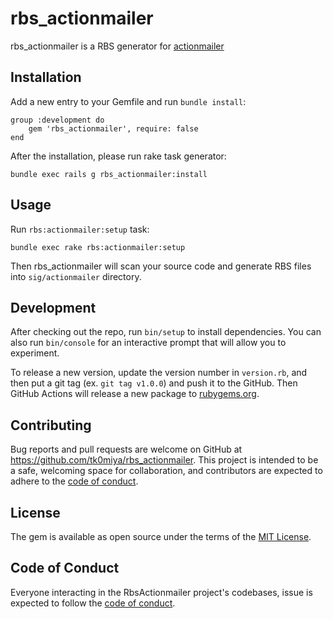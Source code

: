 # rbs_actionmailer

rbs_actionmailer is a RBS generator for [actionmailer](https://github.com/rails/rails/blob/main/actionmailer/README.rdoc)

## Installation

Add a new entry to your Gemfile and run `bundle install`:

    group :development do
        gem 'rbs_actionmailer', require: false
    end

After the installation, please run rake task generator:

    bundle exec rails g rbs_actionmailer:install

## Usage

Run `rbs:actionmailer:setup` task:

    bundle exec rake rbs:actionmailer:setup

Then rbs_actionmailer will scan your source code and generate RBS files into
`sig/actionmailer` directory.

## Development

After checking out the repo, run `bin/setup` to install dependencies. You can also
run `bin/console` for an interactive prompt that will allow you to experiment.

To release a new version, update the version number in `version.rb`, and then put
a git tag (ex. `git tag v1.0.0`) and push it to the GitHub. Then GitHub Actions
will release a new package to [rubygems.org](https://rubygems.org).

## Contributing

Bug reports and pull requests are welcome on GitHub at https://github.com/tk0miya/rbs_actionmailer.
This project is intended to be a safe, welcoming space for collaboration, and contributors are
expected to adhere to the [code of conduct](https://github.com/tk0miya/rbs_actionmailer/blob/main/CODE_OF_CONDUCT.md).

## License

The gem is available as open source under the terms of the [MIT License](https://opensource.org/licenses/MIT).

## Code of Conduct

Everyone interacting in the RbsActionmailer project's codebases, issue is expected to
follow the [code of conduct](https://github.com/tk0miya/rbs_actionmailer/blob/main/CODE_OF_CONDUCT.md).
